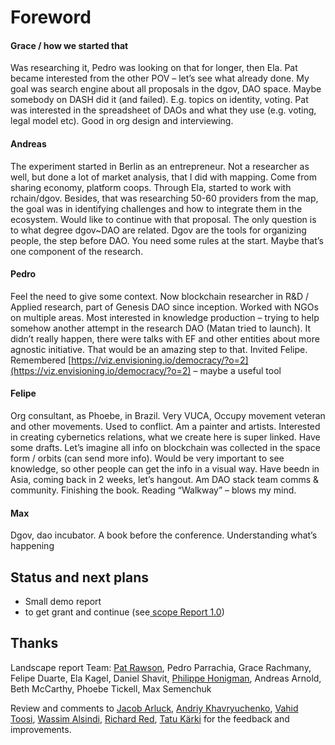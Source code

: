 # Foreword

#### Grace / how we started that

Was researching it, Pedro was looking on that for longer, then Ela. Pat became interested from the other POV – let’s see what already done. My goal was search engine about all proposals in the dgov, DAO space. Maybe somebody on DASH did it \(and failed\). E.g. topics on identity, voting. Pat was interested in the spreadsheet of DAOs and what they use \(e.g. voting, legal model etc\). Good in org design and interviewing.

#### Andreas

The experiment started in Berlin as an entrepreneur. Not a researcher as well, but done a lot of market analysis, that I did with mapping. Come from sharing economy, platform coops. Through Ela, started to work with rchain/dgov. Besides, that was researching 50-60 providers from the map, the goal was in identifying challenges and how to integrate them in the ecosystem. Would like to continue with that proposal. The only question is to what degree dgov~DAO are related. Dgov are the tools for organizing people, the step before DAO. You need some rules at the start. Maybe that’s one component of the research.

#### Pedro

Feel the need to give some context. Now blockchain researcher in R&D / Applied research, part of Genesis DAO since inception. Worked with NGOs on multiple areas. Most interested in knowledge production – trying to help somehow another attempt in the research DAO \(Matan tried to launch\). It didn’t really happen, there were talks with EF and other entities about more agnostic initiative. That would be an amazing step to that. Invited Felipe. Remembered [https://viz.envisioning.io/democracy/?o=2](https://viz.envisioning.io/democracy/?o=2) – maybe a useful tool

#### Felipe

Org consultant, as Phoebe, in Brazil. Very VUCA, Occupy movement veteran and other movements. Used to conflict. Am a painter and artists. Interested in creating cybernetics relations, what we create here is super linked. Have some drafts. Let’s imagine all info on blockchain was collected in the space form / orbits \(can send more info\). Would be very important to see knowledge, so other people can get the info in a visual way. Have beedn in Asia, coming back in 2 weeks, let’s hangout. Am DAO stack team comms & community. Finishing the book. Reading “Walkway” – blows my mind.  


#### Max

Dgov, dao incubator. A book before the conference. Understanding what’s happening

## Status and next plans

* Small demo report
* to get grant and continue \(see[ scope Report 1.0]()\)

## Thanks

Landscape report Team: [Pat Rawson](https://twitter.com/papa_raw), Pedro  Parrachia, Grace Rachmany, Felipe Duarte, Ela Kagel, Daniel Shavit, [Philippe Honigman](https://twitter.com/phil_h), Andreas Arnold, Beth McCarthy, Phoebe Tickell, Max Semenchuk

Review and comments to [Jacob Arluck](https://twitter.com/JacobArluck), [Andriy Khavryuchenko](https://twitter.com/akhavr), [Vahid Toosi](https://twitter.com/VahidToosi), [Wassim Alsindi](https://twitter.com/parallelind), [Richard Red](https://twitter.com/RichardRed0x), [Tatu Kärki](https://twitter.com/smokyish) for the feedback and improvements.



